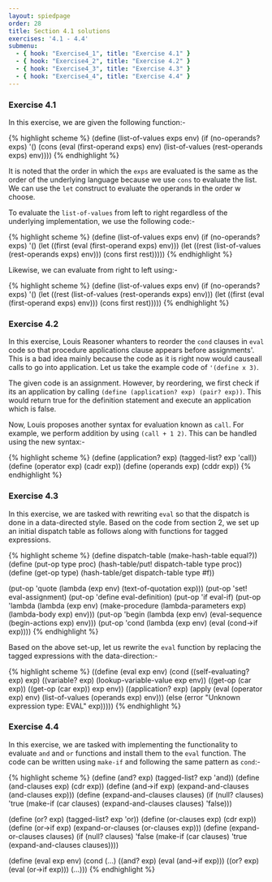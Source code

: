 ```yaml
---
layout: spiedpage
order: 28
title: Section 4.1 solutions
exercises: '4.1 - 4.4'
submenu:
  - { hook: "Exercise4_1", title: "Exercise 4.1" }
  - { hook: "Exercise4_2", title: "Exercise 4.2" }
  - { hook: "Exercise4_3", title: "Exercise 4.3" }
  - { hook: "Exercise4_4", title: "Exercise 4.4" }
---
```


### Exercise 4.1<a id="Exercise4_1">&nbsp;</a>

In this exercise, we are given the following function:-

{% highlight scheme %}
(define (list-of-values exps env)
  (if (no-operands? exps)
      '()
      (cons (eval (first-operand exps) env)
            (list-of-values
             (rest-operands exps)
             env))))
{% endhighlight %}

It is noted that the order in which the `exps` are evaluated is the same as the order of the underlying language because we use `cons` to evaluate the list. We can use the `let` construct to evaluate the operands in the order w choose.

To evaluate the `list-of-values` from left to right regardless of the underlying implementation, we use the following code:-

{% highlight scheme %}
(define (list-of-values exps env)
  (if (no-operands? exps)
      '()
      (let ((first (eval (first-operand exps) env)))
        (let ((rest (list-of-values (rest-operands exps) env)))
          (cons first rest)))))
{% endhighlight %}

Likewise, we can evaluate from right to left using:-

{% highlight scheme %}
(define (list-of-values exps env)
  (if (no-operands? exps)
      '()
      (let ((rest (list-of-values (rest-operands exps) env)))
        (let ((first (eval (first-operand exps) env)))
          (cons first rest)))))
{% endhighlight %}

### Exercise 4.2<a id="Exercise4_2">&nbsp;</a>

In this exercise, Louis Reasoner whanters to reorder the `cond` clauses in `eval` code so that procedure applications clause appears before assignments'. This is a bad idea mainly because the code as it is right now would causeall calls to go into application. Let us take the example code of `'(define x 3)`.

The given code is an assignment. However, by reordering, we first check if its an application by calling `(define (application? exp) (pair? exp))`. This would return true for the definition statement and execute an application which is false.

Now, Louis proposes another syntax for evaluation known as `call`. For example, we perform addition by using `(call + 1 2)`. This can be handled using the new syntax:-

{% highlight scheme %}
(define (application? exp)
  (tagged-list? exp 'call))
(define (operator exp) (cadr exp))
(define (operands exp) (cddr exp))
{% endhighlight %}

### Exercise 4.3<a id="Exercise4_3">&nbsp;</a>

In this exercise, we are tasked with rewriting `eval` so that the dispatch is done in a data-directed style. Based on the code from section 2, we set up an initial dispatch table as follows along with functions for tagged expressions.

{% highlight scheme %}
(define dispatch-table (make-hash-table equal?))
(define (put-op type proc)
  (hash-table/put! dispatch-table type proc))
(define (get-op type)
  (hash-table/get dispatch-table type #f))

(put-op 'quote (lambda (exp env) (text-of-quotation exp)))
(put-op 'set! eval-assignment)
(put-op 'define eval-definition)
(put-op 'if eval-if)
(put-op 'lambda (lambda (exp env)
                  (make-procedure
                   (lambda-parameters exp)
                   (lambda-body exp)
                   env)))
(put-op 'begin (lambda (exp env)
                 (eval-sequence
                  (begin-actions exp)
                  env)))
(put-op 'cond (lambda (exp env)
                (eval (cond->if exp))))
{% endhighlight %}

Based on the above set-up, let us rewrite the `eval` function by replacing the tagged expressions with the data-direction:-

{% highlight scheme %}
((define (eval exp env)
   (cond ((self-evaluating? exp)
          exp)
         ((variable? exp)
          (lookup-variable-value exp env))
         ((get-op (car exp))
          ((get-op (car exp)) exp env))
         ((application? exp)
          (apply (eval (operator exp) env)
                 (list-of-values
                  (operands exp)
                  env)))
         (else
          (error "Unknown expression
                 type: EVAL" exp)))))
{% endhighlight %}

### Exercise 4.4<a id="Exercise4_4">&nbsp;</a>

In this exercise, we are tasked with implementing the functionality to evaluate `and` and `or` functions and install them to the `eval` function. The code can be written using `make-if` and following the same pattern as `cond`:-

{% highlight scheme %}
(define (and? exp)
  (tagged-list? exp 'and))
(define (and-clauses exp) (cdr exp))
(define (and->if exp)
  (expand-and-clauses (and-clauses exp)))
(define (expand-and-clauses clauses)
  (if (null? clauses)
      'true
      (make-if (car clauses)
               (expand-and-clauses clauses)
               'false)))

(define (or? exp)
  (tagged-list? exp 'or))
(define (or-clauses exp) (cdr exp))
(define (or->if exp)
  (expand-or-clauses (or-clauses exp)))
(define (expand-or-clauses clauses)
  (if (null? clauses)
      'false
      (make-if (car clauses)
               'true
               (expand-and-clauses clauses))))

(define (eval exp env)
  (cond (...)
        ((and? exp) (eval (and->if exp)))
        ((or? exp) (eval (or->if exp)))
        (...)))
{% endhighlight %}

